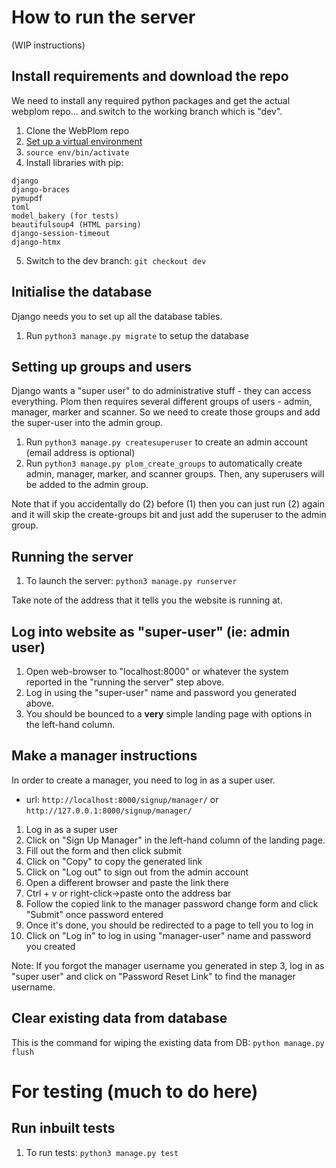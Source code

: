 # How to run the server

(WIP instructions)

## Install requirements and download the repo

We need to install any required python packages and get the actual webplom repo... and switch to the working branch which is "dev".

1. Clone the WebPlom repo
2. [Set up a virtual environment](https://docs.python.org/3/library/venv.html) 
3. `source env/bin/activate`
4. Install libraries with pip: 
```
django
django-braces
pymupdf
toml
model_bakery (for tests)
beautifulsoup4 (HTML parsing)
django-session-timeout
django-htmx
```
5. Switch to the dev branch: `git checkout dev`

## Initialise the database
Django needs you to set up all the database tables.

1. Run `python3 manage.py migrate` to setup the database

## Setting up groups and users
Django wants a "super user" to do administrative stuff - they can
access everything. Plom then requires several different groups of
users - admin, manager, marker and scanner. So we need to create those
groups and add the super-user into the admin group.

1. Run `python3 manage.py createsuperuser` to create an admin account (email address is optional)
2. Run `python3 manage.py plom_create_groups` to automatically create admin, manager, marker, and scanner groups. Then, any superusers will be added to the admin group.

Note that if you accidentally do (2) before (1) then you can just run (2) again and it will skip the create-groups bit and just add the superuser to the admin group.


## Running the server

1. To launch the server: `python3 manage.py runserver`

Take note of the address that it tells you the website is running at.

## Log into website as "super-user" (ie: admin user)
1. Open web-browser to "localhost:8000" or whatever the system reported in the "running the server" step above.
2. Log in using the "super-user" name and password you generated above.
3. You should be bounced to a **very** simple landing page with options in the left-hand column.

## Make a manager instructions
In order to create a manager, you need to log in as a super user.
- url: `http://localhost:8000/signup/manager/` or `http://127.0.0.1:8000/signup/manager/`
1. Log in as a super user
2. Click on "Sign Up Manager" in the left-hand column of the landing page.
3. Fill out the form and then click submit 
4. Click on "Copy" to copy the generated link
5. Click on "Log out" to sign out from the admin account
6. Open a different browser and paste the link there
7. Ctrl + v or right-click->paste onto the address bar
8. Follow the copied link to the manager password change form and click "Submit" once password entered
9. Once it's done, you should be redirected to a page to tell you to log in
10. Click on "Log in" to log in using "manager-user" name and password you created 

Note:
If you forgot the manager username you generated in step 3, log in as "super user" and click on "Password Reset Link"
to find the manager username.  

## Clear existing data from database
This is the command for wiping the existing data from DB:
`python manage.py flush`

# For testing (much to do here)

## Run inbuilt tests

1. To run tests: `python3 manage.py test`
